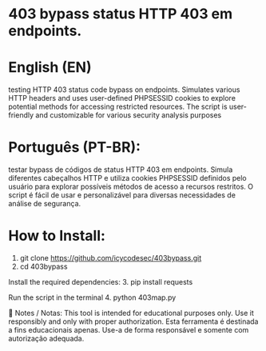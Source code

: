 # 403 bypass status HTTP 403 em endpoints.
# English (EN)
 testing HTTP 403 status code bypass on endpoints. Simulates various HTTP headers and uses user-defined PHPSESSID cookies to explore potential methods for accessing restricted resources. The script is user-friendly and customizable for various security analysis purposes

 # Português (PT-BR):
testar bypass de códigos de status HTTP 403 em endpoints. Simula diferentes cabeçalhos HTTP e utiliza cookies PHPSESSID definidos pelo usuário para explorar possíveis métodos de acesso a recursos restritos. O script é fácil de usar e personalizável para diversas necessidades de análise de segurança.

# How to Install:
1. git clone https://github.com/icycodesec/403bypass.git
2. cd 403bypass

Install the required dependencies:
3. pip install requests

Run the script in the terminal
4. python 403map.py


📌 Notes / Notas:
This tool is intended for educational purposes only. Use it responsibly and only with proper authorization.
Esta ferramenta é destinada a fins educacionais apenas. Use-a de forma responsável e somente com autorização adequada.
